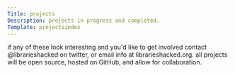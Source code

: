 ```yaml
---
Title: projects
Description: projects in progress and completed.
Template: projectsindex
---
```


if any of these look interesting and you'd like to get involved contact @librarieshacked on twitter, or email info at librarieshacked.org.  all projects will be open source, hosted on GitHub, and allow for collaboration.